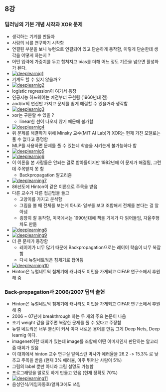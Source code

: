 ## 8강

### 딥러닝의 기본 개념 시작과 XOR 문제

- 생각하는 기계를 만들자
- 사람의 뇌를 연구하기 시작함
- 연결된 부분을 보니 뉴런으로 연결되어 있고 단순하게 동작함, 이렇게 단순한데 생각을 어떻게 하는지 ?
- 어떤 입력에 가중치를 두고 합쳐지고 bias를 더해 어느 정도 기준을 넘으면 활성화가 된다.
- [![deeplearnig1](https://github.com/leeplay/study/blob/master/machine-learning/image/deeplearning1.png)]()
- 기계도 할 수 있지 않을까 ?
- [![deeplearnig2](https://github.com/leeplay/study/blob/master/machine-learning/image/deeplearning2.png)]()
- logistic regression이 여기서 등장
- 인공지능 하드웨어는 예전부터 구현됨 (1960년대 전)
- and/or의 연산만 가지고 문제를 쉽게 해결할 수 있을거라 생각함
- [![deeplearnig3](https://github.com/leeplay/study/blob/master/machine-learning/image/deeplearning3.png)]()
- xor는 구분할 수 있을 ?
  - linear한 선이 나오지 않기 때문에 불가함
- [![deeplearnig4](https://github.com/leeplay/study/blob/master/machine-learning/image/deeplearning4.png)]()
- 위 문제를 해결하기 위해 Minsky 교수(MIT AI Lab)가 XOR는 현재 가진 모델로는 풀 수 없다고 증명함
- MLP를 사용하면 문제를 풀 수 있는데 학습을 시키는게 불가능하다 함
- [![deeplearnig5](https://github.com/leeplay/study/blob/master/machine-learning/image/deeplearning5.png)]()
- [![deeplearnig6](https://github.com/leeplay/study/blob/master/machine-learning/image/deeplearning6.png)]()
- 이 이론을 본 사람들은 안되는 걸로 받아들이지만 1982년에 이 문제가 해결됨, 그런데 주목받지 못 함
  - Backpropagation 알고리즘
- [![deeplearning7](https://github.com/leeplay/study/blob/master/machine-learning/image/deeplearning7.png)]()
- 86년도에 Hinton이 같은 이론으로 주목을 받음
- 다른 교수가 다른 접근법을 들고
  - 고양이를 가지고 분석함
  - 그림을 볼 때 전체를 보는게 아니라 일부를 보고 조합해서 전체를 본다는 걸 알아냄
  - 굉장히 잘 동작함, 미국에서는 1990년대에 책을 기계가 다 읽어들임, 자율주행차도 만듦
- [![deeplearning8](https://github.com/leeplay/study/blob/master/machine-learning/image/deeplearning8.png)]()
- [![deeplearning9](https://github.com/leeplay/study/blob/master/machine-learning/image/deeplearning9.png)]()
- 더 큰 문제가 등장함
  - 레이어가 너무 많기 때문에 Backpropagation으로는 레이어 학습이 너무 복잡함
  - 다시 뉴럴네트웍은 침체기로 접어듬
- [![deeplearning10](https://github.com/leeplay/study/blob/master/machine-learning/image/deeplearning10.png)]()
- Hinton은 뉴럴네트웍 침체기에 캐나라도 이민을 가게되고 CIFAR 연구소에서 후원해 줌


### Back-propagation과 2006/2007 딥의 출현

- Hinton은 뉴럴네트웍 침체기에 캐나라도 이민을 가게되고 CIFAR 연구소에서 후원해 줌
- 2006 ~ 07년에 breakthrough 하는 두 개의 주요 논문이 나옴
- 초기 weight 값을 잘주면 복잡한 문제를 풀 수 있다고 주장함
- 뉴럴 네트웍은 너무 불신이 커서 이때 새로운 용어를 만듬 그게 Deep Nets, Deep learnig 이다.
- imagenet이란 대회가 있는데 image를 조합해 어떤 이미지인지 판단하는 알고리즘 대회가 있음
- 이 대회에서 hinton 교수 연구실 알렉스란 박사가 에러율을 26.2 -> 15.3% 로 낮추고 주목을 받음 (현재 3% 에러율, 아주 뛰어난 사람이 5%)
- 그림의 label 뿐만 아니라 그림 설명도 가능함
- 프로그래밍을 말로도 하게 만들고 있음 (현재 정확도 70%)
- [![deeplearning11](https://github.com/leeplay/study/blob/master/machine-learning/image/deeplearning11.png)]()
- 음성인식/게임자동호/알파고에도 쓰임
